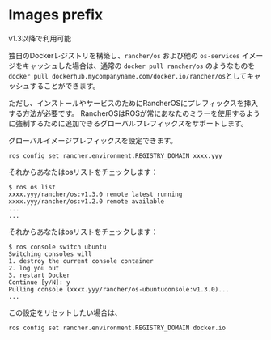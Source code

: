 # Images prefix

v1.3以降で利用可能

独自のDockerレジストリを構築し、`rancher/os` および他の `os-services` イメージをキャッシュした場合は、通常の `docker pull rancher/os` のようなものを` docker pull dockerhub.mycompanyname.com/docker.io/rancher/os `としてキャッシュすることができます。

ただし、インストールやサービスのためにRancherOSにプレフィックスを挿入する方法が必要です。
RancherOSはROSが常にあなたのミラーを使用するように強制するために追加できるグローバルプレフィックスをサポートします。

グローバルイメージプレフィックスを設定できます。

```
ros config set rancher.environment.REGISTRY_DOMAIN xxxx.yyy
```

それからあなたはosリストをチェックします：

```
$ ros os list
xxxx.yyy/rancher/os:v1.3.0 remote latest running
xxxx.yyy/rancher/os:v1.2.0 remote available
...
...
```

それからあなたはosリストをチェックします：

```
$ ros console switch ubuntu
Switching consoles will
1. destroy the current console container
2. log you out
3. restart Docker
Continue [y/N]: y
Pulling console (xxxx.yyy/rancher/os-ubuntuconsole:v1.3.0)...
...
```

この設定をリセットしたい場合は、

```
ros config set rancher.environment.REGISTRY_DOMAIN docker.io
```

